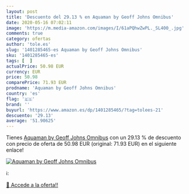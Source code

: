 ```yaml
---
layout: post
title: 'Descuento del 29.13 % en Aquaman by Geoff Johns Omnibus'
date: 2020-05-16 07:02:11
image: 'https://m.media-amazon.com/images/I/61aPQhwZwPL._SL400_.jpg'
comments: true
category: ofertas
author: 'tole.es'
slug: '1401285465-es Aquaman by Geoff Johns Omnibus'
sku: '1401285465-es'
tags: [  ]
actualPrice: 50.98 EUR
currency: EUR
price: 50.98
comparePrice: 71.93 EUR
prodname: 'Aquaman by Geoff Johns Omnibus'
country: 'es'
flag: '🇪🇸'
brand: ''
buyurl: 'https://www.amazon.es/dp/1401285465/?tag=tolees-21'
descuento: '29.13'
average: '51.90625'
---
```


Tienes [Aquaman by Geoff Johns Omnibus](https://www.amazon.es/dp/1401285465/?tag=tolees-21) con un 29.13 % de descuento con precio de oferta de 50.98 EUR (original: 71.93 EUR) en el siguiente enlace!

[![Aquaman by Geoff Johns Omnibus](https://m.media-amazon.com/images/I/61aPQhwZwPL._SL400_.jpg)](https://www.amazon.es/dp/1401285465/?tag=tolees-21)

ℹ️:


[🛒 Accede a la oferta!!](https://www.amazon.es/dp/1401285465/?tag=tolees-21)
